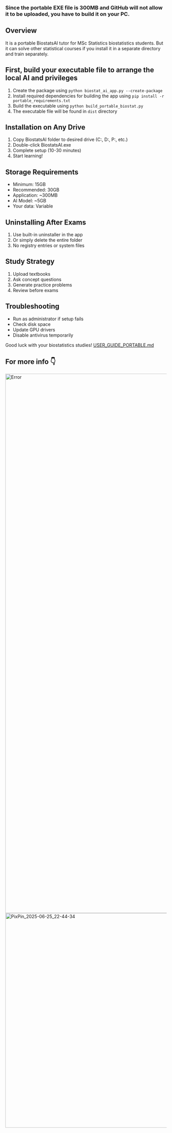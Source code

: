 ### Since the portable EXE file is 300MB and GitHub will not allow it to be uploaded, you have to build it on your PC.


## Overview
It is a portable BiostatsAI tutor for MSc Statistics biostatistics students. But it can solve other statistical courses if you install it in a separate directory and train separately.

## First, build your executable file to arrange the local AI and privileges
1. Create the package using `python biostat_ai_app.py --create-package`
2. Install required dependencies for building the app using `pip install -r portable_requirements.txt`
3. Build the executable using `python build_portable_biostat.py`
4. The executable file will be found in `dist` directory 
## Installation on Any Drive
1. Copy BiostatsAI folder to desired drive (C:, D:, P:, etc.)
2. Double-click BiostatsAI.exe
3. Complete setup (10-30 minutes)
4. Start learning!

## Storage Requirements
- Minimum: 15GB
- Recommended: 30GB
- Application: ~300MB
- AI Model: ~5GB
- Your data: Variable

## Uninstalling After Exams
1. Use built-in uninstaller in the app
2. Or simply delete the entire folder
3. No registry entries or system files

## Study Strategy
1. Upload textbooks
2. Ask concept questions
3. Generate practice problems
4. Review before exams

## Troubleshooting
- Run as administrator if setup fails
- Check disk space
- Update GPU drivers
- Disable antivirus temporarily

Good luck with your biostatistics studies!
 [USER_GUIDE_PORTABLE.md](https://github.com/user-attachments/files/21186249/USER_GUIDE_PORTABLE.md)
## For more info 👇
 
<img width="704" height="1684" alt="Error" src="https://github.com/user-attachments/assets/21bdb9ea-1814-4bc3-bbaf-eb4bbe7abf3a" />

<img width="711" height="670" alt="PixPin_2025-06-25_22-44-34" src="https://github.com/user-attachments/assets/aedd53c4-7448-4daa-865b-a28f3aa3002b" />
